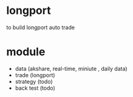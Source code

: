 # longport
to build longport auto trade

# module
 - data (akshare, real-time, miniute , daily data)
 - trade (longport)
 - strategy (todo)
 - back test (todo)
